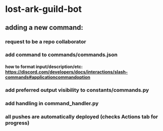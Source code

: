 # lost-ark-guild-bot


## adding a new command:

### request to be a repo collaborator
### add command to commands/commands.json
#### how to format input/description/etc: https://discord.com/developers/docs/interactions/slash-commands#applicationcommandoption
### add preferred output visibility to constants/commands.py
### add handling in command_handler.py
### all pushes are automatically deployed (checks Actions tab for progress)
